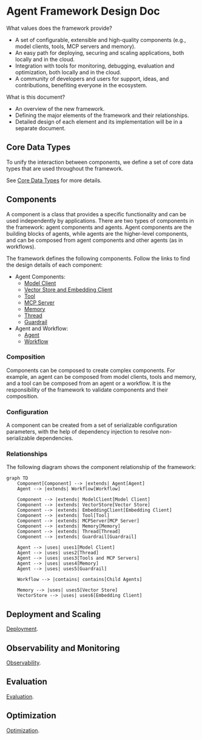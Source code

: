 # Agent Framework Design Doc

What values does the framework provide?

- A set of configurable, extensible and high-quality components (e.g., model clients, tools, MCP servers and memory).
- An easy path for deploying, securing and scaling applications, both locally and in the cloud.
- Integration with tools for monitoring, debugging, evaluation and optimization, both locally and in the cloud.
- A community of developers and users for support, ideas, and contributions, benefiting everyone in the ecosystem.

What is this document?

- An overview of the new framework.
- Defining the major elements of the framework and their relationships.
- Detailed design of each element and its implementation will be in a separate document.

## Core Data Types

To unify the interaction between components, we define a set of core
data types that are used throughout the framework.

See [Core Data Types](types.md) for more details.

## Components

A component is a class that provides a specific functionality and can be used
independently by applications.
There are two types of components in the framework: agent components and agents. Agent components are the building blocks of agents, while agents are
the higher-level components, and can be composed from agent components
and other agents (as in workflows).

The framework defines the following components. Follow the links to
find the design details of each component:

- Agent Components:
  - [Model Client](models.md)
  - [Vector Store and Embedding Client](vector-stores.md)
  - [Tool](tools.md)
  - [MCP Server](mcp-servers.md)
  - [Memory](memory.md)
  - [Thread](threads.md)
  - [Guardrail](guardrails.md)
- Agent and Workflow:
  - [Agent](agents.md)
  - [Workflow](workflows.md)

### Composition

Components can be composed to create complex components. For example,
an agent can be composed from model clients, tools and memory,
and a tool can be composed from an agent or a workflow.
It is the responsibility of the framework to validate components
and their composition.

### Configuration

A component can be created from a set of serializable configuration parameters,
with the help of dependency injection to resolve non-serializable dependencies.

### Relationships

The following diagram shows the component relationship of the framework:

```mermaid
graph TD
    Component[Component] --> |extends| Agent[Agent]
    Agent --> |extends| Workflow[Workflow]
    
    Component --> |extends| ModelClient[Model Client]
    Component --> |extends| VectorStore[Vector Store]
    Component --> |extends| EmbeddingClient[Embedding Client]
    Component --> |extends| Tool[Tool]
    Component --> |extends| MCPServer[MCP Server]
    Component --> |extends| Memory[Memory]
    Component --> |extends| Thread[Thread]
    Component --> |extends| Guardrail[Guardrail]
    
    Agent --> |uses| uses1[Model Client]
    Agent --> |uses| uses2[Thread]
    Agent --> |uses| uses3[Tools and MCP Servers]
    Agent --> |uses| uses4[Memory]
    Agent --> |uses| uses5[Guardrail]
    
    Workflow --> |contains| contains[Child Agents]

    Memory --> |uses| uses5[Vector Store]
    VectorStore --> |uses| uses6[Embedding Client]
```

## Deployment and Scaling

[Deployment](deployment.md).

## Observability and Monitoring

[Observability](observability.md).

## Evaluation

[Evaluation](evaluation.md).

## Optimization

[Optimization](optimization.md).